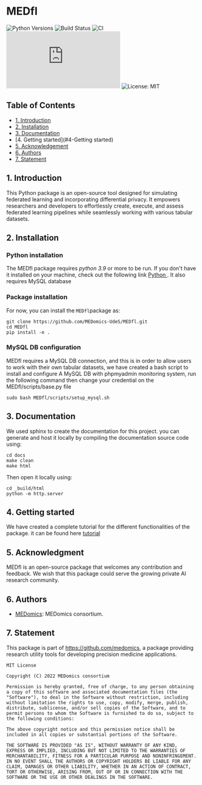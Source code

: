 # MEDfl
![Python Versions](https://img.shields.io/badge/python-3.9-blue)
![Build Status](https://travis-ci.org/MEDomics-UdeS/MEDfl.svg?branch=main)
![CI](https://github.com/MEDomics-UdeS/MEDfl/actions/workflows/main.yml/badge.svg)
![GitHub contributors](https://img.shields.io/github/contributors/scottydocs/README-template.md)
![License: MIT](https://img.shields.io/badge/license-MIT-green)




## Table of Contents
  * [1. Introduction](#1-introduction)
  * [2. Installation](#2-installation)
  * [3. Documentation](#3-documentation)
  * [4. Getting started](#4-Getting started)
  * [5. Acknowledgement](#5-acknowledgement)
  * [6. Authors](#6-authors)
  * [7. Statement](#7-statement)

## 1. Introduction
This Python package is an open-source tool designed for simulating federated learning and incorporating differential privacy. It empowers researchers and developers to effortlessly create, execute, and assess federated learning pipelines while seamlessly working with various tabular datasets.





## 2. Installation

### Python installation
The MEDfl package requires *python 3.9* or more to be run. If you don't have it installed  on your machine, check out the following link  [Python ](https://www.python.org/downloads/).
It also requires MySQL database

### Package installation
For now, you can  install the ``MEDfl``package as:
```
git clone https://github.com/MEDomics-UdeS/MEDfl.git
cd MEDfl
pip install -e .
```
### MySQL DB configuration
MEDfl requires a MySQL DB connection, and this is in order to allow users to work with their own tabular datasets,  we have created a bash script to install and configure A MySQL DB with phpmyadmin monitoring system, run the following command then change your credential on the MEDfl/scripts/base.py file
```
sudo bash MEDfl/scripts/setup_mysql.sh
```

## 3. Documentation
We used sphinx to create the documentation for this project.  you can generate and host it locally by compiling the documentation source code using:
```
cd docs
make clean
make html
```

Then open it locally using:

```
cd _build/html
python -m http.server
```

## 4. Getting started

We have created a complete tutorial for the different functionalities of the package. it can be found here [tutorial](https://github.com/MEDomics-UdeS/MEDfl/notebooks/First_tuto.ipynb)



## 5. Acknowledgment
MEDfl is an open-source package that welcomes any contribution and feedback. We wish that this package could serve the growing private AI research community.

## 6. Authors
* [MEDomics](https://github.com/medomics/): MEDomics consortium.

## 7. Statement

This package is part of https://github.com/medomics, a package providing research utility tools for developing precision medicine applications.

```
MIT License

Copyright (C) 2022 MEDomics consortium

Permission is hereby granted, free of charge, to any person obtaining a copy of this software and associated documentation files (the "Software"), to deal in the Software without restriction, including without limitation the rights to use, copy, modify, merge, publish, distribute, sublicense, and/or sell copies of the Software, and to permit persons to whom the Software is furnished to do so, subject to the following conditions:

The above copyright notice and this permission notice shall be included in all copies or substantial portions of the Software.

THE SOFTWARE IS PROVIDED "AS IS", WITHOUT WARRANTY OF ANY KIND, EXPRESS OR IMPLIED, INCLUDING BUT NOT LIMITED TO THE WARRANTIES OF MERCHANTABILITY, FITNESS FOR A PARTICULAR PURPOSE AND NONINFRINGEMENT. IN NO EVENT SHALL THE AUTHORS OR COPYRIGHT HOLDERS BE LIABLE FOR ANY CLAIM, DAMAGES OR OTHER LIABILITY, WHETHER IN AN ACTION OF CONTRACT, TORT OR OTHERWISE, ARISING FROM, OUT OF OR IN CONNECTION WITH THE SOFTWARE OR THE USE OR OTHER DEALINGS IN THE SOFTWARE.
```
